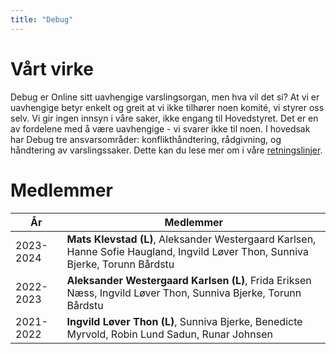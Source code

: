 ```yaml
---
title: "Debug"
---
```


Vårt virke
================== 

Debug er Online sitt uavhengige varslingsorgan, men hva vil det si? At vi er uavhengige betyr enkelt og greit at vi ikke tilhører noen komité, vi styrer oss selv. Vi gir ingen innsyn i våre saker, ikke engang til Hovedstyret. Det er en av fordelene med å være uavhengige - vi svarer ikke til noen. I hovedsak har Debug tre ansvarsområder: konflikthåndtering, rådgivning, og håndtering av varslingssaker. Dette kan du lese mer om i våre [retningslinjer](https://wiki.online.ntnu.no/info/innsikt-og-interface/retningslinjer/debug/).



Medlemmer
==================


|År   | Medlemmer |
| --- | --------- |  
|2023-2024| **Mats Klevstad (L)**, Aleksander Westergaard Karlsen, Hanne Sofie Haugland, Ingvild Løver Thon, Sunniva Bjerke, Torunn Bårdstu|
|2022-2023| **Aleksander Westergaard Karlsen (L)**, Frida Eriksen Næss, Ingvild Løver Thon, Sunniva Bjerke, Torunn Bårdstu|
|2021-2022| **Ingvild Løver Thon (L)**, Sunniva Bjerke, Benedicte Myrvold, Robin Lund Sadun, Runar Johnsen |